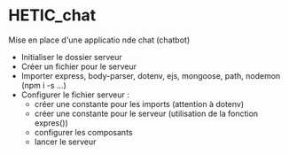 # HETIC_chat
 Mise en place d'une applicatio nde chat (chatbot)

 - Initialiser le dossier serveur
 - Créer un fichier pour le serveur
 - Importer express, body-parser, dotenv, ejs, mongoose, path, nodemon (npm i -s ...)
 - Configurer le fichier serveur :
    - créer une constante pour les imports (attention à dotenv)
    - créer une constante pour le serveur (utilisation de la fonction expres())
    - configurer les composants
    - lancer le serveur